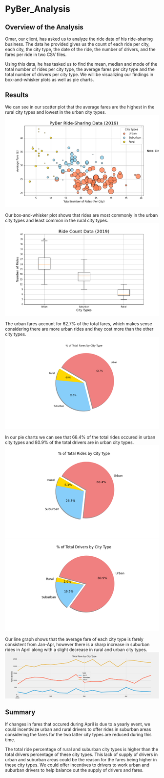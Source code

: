 # PyBer_Analysis

## Overview of the Analysis
Omar, our client, has asked us to analyze the ride data of his ride-sharing business. The data he provided gives us the count of each ride per city, each city, the city type, the date of the ride, the number of drivers, and the fares per ride in two CSV files.

Using this data, he has tasked us to find the mean, median and mode of the total number of rides per city type, the average fares per city type and the total number of drivers per city type. We will be visualizing our findings in box-and-whisker plots as well as pie charts. 

## Results
We can see in our scatter plot that the average fares are the highest in the rural city types and lowest in the urban city types. 
![alt text](https://github.com/JoshTrewhella/PyBer_Analysis/blob/main/analysis/Fig1.png)

Our box-and-whisker plot shows that rides are most commonly in the urban city types and least common in the rural city types.
![alt text](https://github.com/JoshTrewhella/PyBer_Analysis/blob/main/analysis/Fig2.png)

The urban fares account for 62.7% of the total fares, which makes sense considering there are more urban rides and they cost more than the other city types. 
![alt text](https://github.com/JoshTrewhella/PyBer_Analysis/blob/main/analysis/Fig5.png)

In our pie charts we can see that 68.4% of the total rides occured in urban city types and 80.9% of the total drivers are in urban city types.
![alt text](https://github.com/JoshTrewhella/PyBer_Analysis/blob/main/analysis/Fig6.png)
![alt text](https://github.com/JoshTrewhella/PyBer_Analysis/blob/main/analysis/Fig7.png)

Our line graph shows that the average fare of each city type is farely consistent from Jan-Apr, however there is a sharp increase in suburban rides in April along with a slight decrease in rural and urban city types.
![alt text](https://github.com/JoshTrewhella/PyBer_Analysis/blob/main/analysis/PyBer_fare_summary.png)

## Summary
If changes in fares that occured during April is due to a yearly event, we could incentivize urban and rural drivers to offer rides in suburban areas considering the fares for the two latter city types are reduced during this time. 

The total ride percentage of rural and suburban city types is higher than the total drivers percentage of these city types. This lack of supply of drivers in urban and suburban areas could be the reason for the fares being higher in these city types. We could offer incentives to drivers to work urban and suburban drivers to help balance out the supply of drivers and fares.

